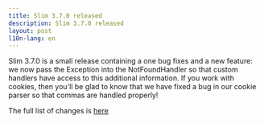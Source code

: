 ```yaml
---
title: Slim 3.7.0 released
description: Slim 3.7.0 released
layout: post
l10n-lang: en
---
```


Slim 3.7.0 is a small release containing a one bug fixes and a new feature: we now pass the Exception into the NotFoundHandler so that custom handlers have access to this additional information. If you work with cookies, then you'll be glad to know that we have fixed a bug in our cookie parser so that commas are handled properly!

The full list of changes is [here](https://github.com/slimphp/Slim/issues?q=milestone%3A3.7.0+is%3Aclosed)

